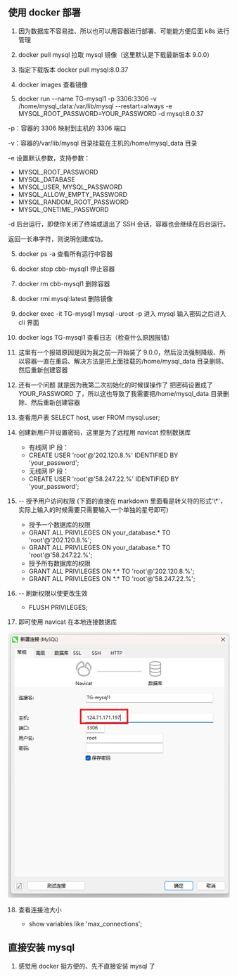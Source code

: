 ## 使用 docker 部署

1. 因为数据库不容易挂、所以也可以用容器进行部署、可能能方便后面 k8s 进行管理

2. docker pull mysql 拉取 mysql 镜像（这里默认是下载最新版本 9.0.0）

3. 指定下载版本 docker pull mysql:8.0.37

4. docker images 查看镜像

5. docker run --name TG-mysql1 -p 3306:3306 -v /home/mysql_data:/var/lib/mysql --restart=always -e MYSQL_ROOT_PASSWORD=YOUR_PASSWORD -d mysql:8.0.37

-p：容器的 3306 映射到主机的 3306 端口

-v：容器的/var/lib/mysql 目录挂载在主机的/home/mysql_data 目录

-e 设置默认参数，支持参数：

- MYSQL_ROOT_PASSWORD
- MYSQL_DATABASE
- MYSQL_USER, MYSQL_PASSWORD
- MYSQL_ALLOW_EMPTY_PASSWORD
- MYSQL_RANDOM_ROOT_PASSWORD
- MYSQL_ONETIME_PASSWORD

-d 后台运行，即使你关闭了终端或退出了 SSH 会话，容器也会继续在后台运行。

返回一长串字符，则说明创建成功。

5. docker ps -a 查看所有运行中容器

6. docker stop cbb-mysql1 停止容器

7. docker rm cbb-mysql1 删除容器

8. docker rmi mysql:latest 删除镜像

9. docker exec -it TG-mysql1 mysql -uroot -p 进入 mysql 输入密码之后进入 cli 界面

10. docker logs TG-mysql1 查看日志（检查什么原因报错）

11. 这里有一个报错原因是因为我之前一开始装了 9.0.0，然后没法强制降级、所以容器一直在重启、解决方法是把上面挂载的/home/mysql_data 目录删除、然后重新创建容器

12. 还有一个问题 就是因为我第二次初始化的时候误操作了 把密码设置成了 YOUR_PASSWORD 了，所以这也导致了我需要把/home/mysql_data 目录删除、然后重新创建容器

13. 查看用户表 SELECT host, user FROM mysql.user;

14. 创建新用户并设置密码，这里是为了远程用 navicat 控制数据库

    - 有线网 IP 段：
    - CREATE USER 'root'@'202.120.8.%' IDENTIFIED BY 'your_password';
    - 无线网 IP 段：
    - CREATE USER 'root'@'58.247.22.%' IDENTIFIED BY 'your_password';

15. -- 授予用户访问权限
    (下面的直接在 markdown 里面看是转义符的形式'\\\*'，实际上输入的时候需要只需要输入一个单独的星号即可)

    - 授予一个数据库的权限
    - GRANT ALL PRIVILEGES ON your_database.\* TO 'root'@'202.120.8.%';
    - GRANT ALL PRIVILEGES ON your_database.\* TO 'root'@'58.247.22.%';
    - 授予所有数据库的权限
    - GRANT ALL PRIVILEGES ON \*.\* TO 'root'@'202.120.8.%';
    - GRANT ALL PRIVILEGES ON \*.\* TO 'root'@'58.247.22.%';

16. -- 刷新权限以使更改生效

    - FLUSH PRIVILEGES;

17. 即可使用 navicat 在本地连接数据库

![1](./imgDatabase/1.png)

18. 查看连接池大小

    - show variables like 'max_connections';

## 直接安装 mysql

1. 感觉用 docker 挺方便的、先不直接安装 mysql 了
